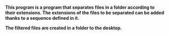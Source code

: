 **This program is a program that separates files in a folder according to their extensions. The extensions of the files to be separated can be added thanks to a sequence defined in it.** 

**The filtered files are created in a folder to the desktop.**
